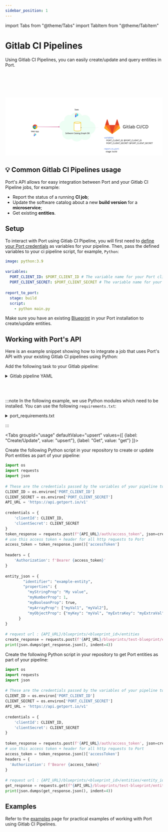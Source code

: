 ```yaml
---
sidebar_position: 1
---
```


import Tabs from "@theme/Tabs"
import TabItem from "@theme/TabItem"

# Gitlab CI Pipelines

Using Gitlab CI Pipelines, you can easily create/update and query entities in Port.

<br></br>
<br></br>

![Github Illustration](../../../../../static/img/build-your-software-catalog/sync-data-to-catalog/gitlab/gitlab-pipelines-illustration.png)

## 💡 Common Gitlab CI Pipelines usage

Port's API allows for easy integration between Port and your Gitlab CI Pipeline jobs, for example:

- Report the status of a running **CI job**;
- Update the software catalog about a new **build version** for a **microservice**;
- Get existing **entities**.

## Setup

To interact with Port using Gitlab CI Pipeline, you will first need to [define your Port credentials](https://docs.gitlab.com/ee/ci/variables/index.html#define-a-cicd-variable-in-the-ui) as variables for your pipeline.
Then, pass the defined variables to your ci pipeline script, for example, `Python`:

```yaml showLineNumbers
image: python:3.9

variables:
  PORT_CLIENT_ID: $PORT_CLIENT_ID # The variable name for your Port clientId
  PORT_CLIENT_SECRET: $PORT_CLIENT_SECRET # The variable name for your Port clientSecret

report_to_port:
  stage: build
  script:
    - python main.py
```

Make sure you have an existing [Blueprint](../../../../build-your-software-catalog/define-your-data-model/setup-blueprint/setup-blueprint.md) in your Port installation to create/update entities.

## Working with Port's API

Here is an example snippet showing how to integrate a job that uses Port's API with your existing Gitlab CI pipelines using Python:

Add the following task to your Gitlab pipeline:

<details>
  <summary> Gitlab pipeline YAML </summary>

```yaml showLineNumbers
image: python:3.9

variables:
  PORT_CLIENT_ID: $PORT_CLIENT_ID
  PORT_CLIENT_SECRET: $PORT_CLIENT_SECRET

stages:
  - build

report_to_port:
  stage: build
  before_script:
    - python -m pip install --upgrade pip
    - pip install -r requirements.txt
  script:
    - python main.py
```

</details>

<br></br>

:::note
In the following example, we use Python modules which need to be installed. You can use the following `requirements.txt`:

<details>
  <summary> port_requirements.txt </summary>

```
requests>=2.28.2

```

</details>

:::

<Tabs groupId="usage" defaultValue="upsert" values={[
{label: "Create/Update", value: "upsert"},
{label: "Get", value: "get"}
]}>

<TabItem value="upsert">

Create the following Python script in your repository to create or update Port entities as part of your pipeline:

```python showLineNumbers
import os
import requests
import json

# These are the credentials passed by the variables of your pipeline to your tasks and in to your env
CLIENT_ID = os.environ['PORT_CLIENT_ID']
CLIENT_SECRET = os.environ['PORT_CLIENT_SECRET']
API_URL = 'https://api.getport.io/v1'

credentials = {
    'clientId': CLIENT_ID,
    'clientSecret': CLIENT_SECRET
}
token_response = requests.post(f"{API_URL}/auth/access_token", json=credentials)
# use this access token + header for all http requests to Port
access_token = token_response.json()['accessToken']

headers = {
    'Authorization': f'Bearer {access_token}'
}

entity_json = {
        "identifier": "example-entity",
        "properties": {
          "myStringProp": "My value",
          "myNumberProp": 1,
          "myBooleanProp": true,
          "myArrayProp": ["myVal1", "myVal2"],
          "myObjectProp": {"myKey": "myVal", "myExtraKey": "myExtraVal"}
      }
}

# request url : {API_URL}/blueprints/<blueprint_id>/entities
create_response = requests.post(f'{API_URL}/blueprints/test-blueprint/entities?upsert=true', json=entity_json, headers=headers)
print(json.dumps(get_response.json(), indent=4))
```

</TabItem>
<TabItem value="get">

Create the following Python script in your repository to get Port entities as part of your pipeline:

```python showLineNumbers
import os
import requests
import json

# These are the credentials passed by the variables of your pipeline to your tasks and in to your env
CLIENT_ID = os.environ['PORT_CLIENT_ID']
CLIENT_SECRET = os.environ['PORT_CLIENT_SECRET']
API_URL = 'https://api.getport.io/v1'

credentials = {
    'clientId': CLIENT_ID,
    'clientSecret': CLIENT_SECRET
}

token_response = requests.post(f'{API_URL}/auth/access_token', json=credentials)
# use this access token + header for all http requests to Port
access_token = token_response.json()['accessToken']
headers = {
  'Authorization': f'Bearer {access_token}'
}

# request url : {API_URL}/blueprints/<blueprint_id>/entities/<entity_id>
get_response = requests.get(f"{API_URL}/blueprints/test-blueprint/entities/test-entity", headers=headers)
print(json.dumps(get_response.json(), indent=4))
```

</TabItem>
</Tabs>

## Examples

Refer to the [examples](./examples.md) page for practical examples of working with Port using Gitlab CI Pipelines.
